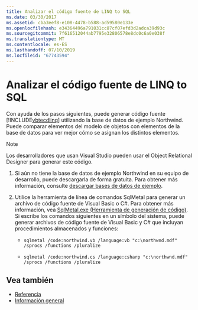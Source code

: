 ```yaml
---
title: Analizar el código fuente de LINQ to SQL
ms.date: 03/30/2017
ms.assetid: cba3eef8-e108-4478-b588-ad59580e133e
ms.openlocfilehash: e34364496a791031cc87cf07efd3d2adca39d93c
ms.sourcegitcommit: 7f616512044ab7795e32806578e8dc0c6a0e038f
ms.translationtype: MT
ms.contentlocale: es-ES
ms.lasthandoff: 07/10/2019
ms.locfileid: "67743594"
---
```

# <a name="analyzing-linq-to-sql-source-code"></a>Analizar el código fuente de LINQ to SQL
Con ayuda de los pasos siguientes, puede generar código fuente [!INCLUDE[vbtecdlinq](../../../../../../includes/vbtecdlinq-md.md)] utilizando la base de datos de ejemplo Northwind. Puede comparar elementos del modelo de objetos con elementos de la base de datos para ver mejor cómo se asignan los distintos elementos.  
  
> [!NOTE]
>  Los desarrolladores que usan Visual Studio pueden usar el Object Relational Designer para generar este código.  
  
1. Si aún no tiene la base de datos de ejemplo Northwind en su equipo de desarrollo, puede descargarla de forma gratuita. Para obtener más información, consulte [descargar bases de datos de ejemplo](../../../../../../docs/framework/data/adonet/sql/linq/downloading-sample-databases.md).  
  
2. Utilice la herramienta de línea de comandos SqlMetal para generar un archivo de código fuente de Visual Basic o C#. Para obtener más información, vea [SqlMetal.exe (Herramienta de generación de código)](../../../../../../docs/framework/tools/sqlmetal-exe-code-generation-tool.md). Si escribe los comandos siguientes en un símbolo del sistema, puede generar archivos de código fuente de Visual Basic y C# que incluyan procedimientos almacenados y funciones:  
  
    - `sqlmetal /code:northwind.vb /language:vb "c:\northwnd.mdf" /sprocs /functions /pluralize`  
  
    - `sqlmetal /code:northwind.cs /language:csharp "c:\northwnd.mdf" /sprocs /functions /pluralize`  
  
## <a name="see-also"></a>Vea también

- [Referencia](../../../../../../docs/framework/data/adonet/sql/linq/reference.md)
- [Información general](../../../../../../docs/framework/data/adonet/sql/linq/background-information.md)
